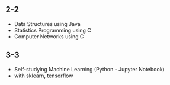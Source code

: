 ## 2-2
- Data Structures using Java
- Statistics Programming using C
- Computer Networks using C

## 3-3
- Self-studying Machine Learning (Python - Jupyter Notebook)
- with sklearn, tensorflow

